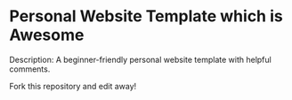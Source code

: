# Personal Website Template which is Awesome

Description: A beginner-friendly personal website template with helpful comments.

Fork this repository and edit away!
